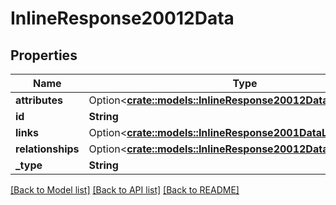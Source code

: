 # InlineResponse20012Data

## Properties

Name | Type | Description | Notes
------------ | ------------- | ------------- | -------------
**attributes** | Option<[**crate::models::InlineResponse20012DataAttributes**](inline_response_200_12_data_attributes.md)> |  | [optional]
**id** | **String** |  | 
**links** | Option<[**crate::models::InlineResponse2001DataLinks**](inline_response_200_1_data_links.md)> |  | [optional]
**relationships** | Option<[**crate::models::InlineResponse20012DataRelationships**](inline_response_200_12_data_relationships.md)> |  | [optional]
**_type** | **String** |  | 

[[Back to Model list]](../README.md#documentation-for-models) [[Back to API list]](../README.md#documentation-for-api-endpoints) [[Back to README]](../README.md)


